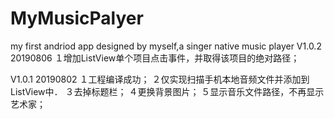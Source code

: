 # MyMusicPalyer
my first andriod app designed by myself,a singer native music player
V1.0.2   20190806
１增加ListView单个项目点击事件，并取得该项目的绝对路径；


V1.0.1   20190802
１工程编译成功；
２仅实现扫描手机本地音频文件并添加到ListView中．
３去掉标题栏；
４更换背景图片；
５显示音乐文件路径，不再显示艺术家；
